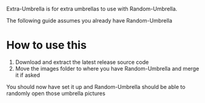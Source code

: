 Extra-Umbrella is for extra umbrellas to use with Random-Umbrella.

The following guide assumes you already have Random-Umbrella

# How to use this
1. Download and extract the latest release source code
2. Move the images folder to where you have Random-Umbrella and merge it if asked

You should now have set it up and Random-Umbrella should be able to randomly open those umbrella pictures
